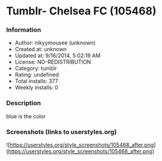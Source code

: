 # Tumblr- Chelsea FC (105468)

### Information
- Author: nikyymousee (unknown)
- Created at: unknown
- Updated at: 9/16/2014, 5:02:19 AM
- License: NO-REDISTRIBUTION
- Category: tumblr
- Rating: undefined
- Total installs: 377
- Weekly installs: 0


### Description
blue is the color


### Screenshots (links to userstyles.org)
![https://userstyles.org/style_screenshots/105468_after.png](https://userstyles.org/style_screenshots/105468_after.png)


